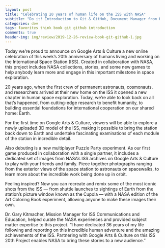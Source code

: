 ```yaml
---  
layout: post  
title: "Celebrating 20 years of human life on the ISS with NASA"  
subtitle: "Do it! Introduction to Git & GitHub, Document Manager from Hell"  
categories: dev
tags: favorites think book git github introduction   
comments: true  
header-img: img/review/2019-12-26-review-book-git-github-1.jpg  
---  
```

  
Today we're proud to announce on Google Arts & Culture a new online celebration of this week’s 20th anniversary of humans living and working on the International Space Station (ISS). Created in collaboration with NASA, this project includes NASA collections, stories, and some new games to help anybody learn more and engage in this important milestone in space exploration.

20 years ago, when the first crew of permanent astronauts, cosmonauts, and researchers arrived at their new home on the ISS it opened a new chapter in human space exploration. Today, we’re able to look back on all that’s happened, from cutting-edge research to benefit humanity, to building essential foundations for international cooperation on our shared home: Earth.

For the first time on Google Arts & Culture, viewers will be able to explore a newly uploaded 3D model of the ISS, making it possible to bring the station back down to Earth and undertake fascinating examinations of each module of the station in incredible detail.

Also debuting is a new multiplayer Puzzle Party experiment. As our first game produced in collaboration with a single partner, it includes a dedicated set of images from NASA’s ISS archives on Google Arts & Culture to play with your friends and family. Piece together photographs ranging from the exterior views of the space station to astronauts on spacewalks, to learn more about the incredible work being done up in orbit.

Feeling inspired? Now you can recreate and remix some of the most iconic shots from the ISS — from shuttle launches to sightings of Earth from the station’s picture window known as the Cupola — with a NASA edition of the Art Coloring Book experiment, allowing anyone to make these images their own.

Dr. Gary Kitmacher, Mission Manager for ISS Communications and Education, helped curate the NASA experiences and provided subject matter expertise to this project. “I have dedicated 36 years of my life following and reporting on this incredible human adventure and the amazing achievements of the ISS. Partnering with Google Arts & Culture on this ISS 20th Project enables NASA to bring these stories to a new audience.”
